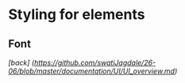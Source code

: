 Styling for elements
================================

Font
--------------------------------

		
		
		
		
		
*[back] (https://github.com/swatiJagdale/26-06/blob/master/documentation/UI/UI_overview.md)*  
